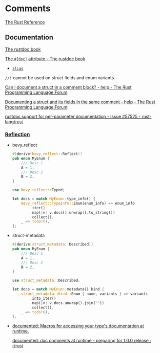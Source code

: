 # Comments
[The Rust Reference](https://doc.rust-lang.org/reference/comments.html)

## Documentation
[The rustdoc book](https://doc.rust-lang.org/rustdoc/what-is-rustdoc.html)

[The `#[doc]` attribute - The rustdoc book](https://doc.rust-lang.org/rustdoc/write-documentation/the-doc-attribute.html)
- [`alias`](https://doc.rust-lang.org/rustdoc/write-documentation/the-doc-attribute.html#alias)

`//!` cannot be used on struct fields and enum variants.

[Can I document a struct in a comment block? - help - The Rust Programming Language Forum](https://users.rust-lang.org/t/can-i-document-a-struct-in-a-comment-block/96515)

[Documenting a struct and its fields in the same comment - help - The Rust Programming Language Forum](https://users.rust-lang.org/t/documenting-a-struct-and-its-fields-in-the-same-comment/116529)

[rustdoc support for per-parameter documentation - Issue #57525 - rust-lang/rust](https://github.com/rust-lang/rust/issues/57525)

### [Reflection](Type%20System/Reflection.md)
- bevy_reflect
  ```rust
  #[derive(bevy_reflect::Reflect)]
  pub enum MyEnum {
      /// Desc 1
      A = 1,
      /// Desc 2
      B = 2,
  }

  use bevy_reflect::Typed;

  let docs = match MyEnum::type_info() {
      bevy_reflect::TypeInfo::Enum(enum_info) => enum_info
          .iter()
          .map(|v| v.docs().unwrap().to_string())
          .collect(),
      _ => todo!(),
  };
  ```

- struct-metadata
  ```rust
  #[derive(struct_metadata::Described)]
  pub enum MyEnum {
      /// Desc 1
      A = 1,
      /// Desc 2
      B = 2,
  }

  use struct_metadata::Described;

  let docs = match MyEnum::metadata().kind {
      struct_metadata::Kind::Enum { name, variants } => variants
          .into_iter()
          .map(|v| v.docs.unwrap().join(""))
          .collect(),
      _ => todo!(),
  };
  ```

- [documented: Macros for accessing your type's documentation at runtime.](https://github.com/cyqsimon/documented)

  [documented: doc comments at runtime - preparing for 1.0.0 release : r/rust](https://www.reddit.com/r/rust/comments/1g8gpil/documented_doc_comments_at_runtime_preparing_for/)